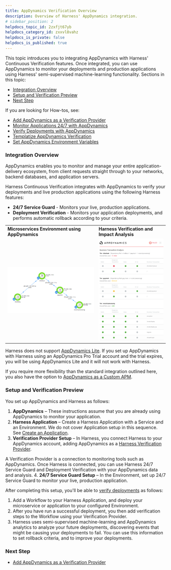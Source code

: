 ```yaml
---
title: AppDynamics Verification Overview
description: Overview of Harness' AppDynamics integration.
# sidebar_position: 2
helpdocs_topic_id: 2zxfjt67yb
helpdocs_category_id: zxxvl8vahz
helpdocs_is_private: false
helpdocs_is_published: true
---
```


This topic introduces you to integrating AppDynamics with Harness' Continuous Verification features. Once integrated, you can use AppDynamics to monitor your deployments and production applications using Harness' semi-supervised machine-learning functionality. Sections in this topic:

* [Integration Overview](#integration_overview)
* [Setup and Verification Preview](#setup_preview)
* [Next Step](#next_step)

If you are looking for How-tos, see:

* [Add AppDynamics as a Verification Provider](../../appdynamics-verification/1-app-dynamics-connection-setup.md)
* [Monitor Applications 24/7 with AppDynamics](../../appdynamics-verification/2-24-7-service-guard-for-app-dynamics.md)
* [Verify Deployments with AppDynamics](../../appdynamics-verification/3-verify-deployments-with-app-dynamics.md)
* [Templatize AppDynamics Verification](../../appdynamics-verification/templatize-app-dynamics-verification.md)
* [Set AppDynamics Environment Variables](../../appdynamics-verification/app-dynamics-environment-variables.md)


### Integration Overview

AppDynamics enables you to monitor and manage your entire application-delivery ecosystem, from client requests straight through to your networks, backend databases, and application servers.

Harness Continuous Verification integrates with AppDynamics to verify your deployments and live production applications using the following Harness features:

* **24/7 Service Guard** - Monitors your live, production applications.
* **Deployment Verification** - Monitors your application deployments, and performs automatic rollback according to your criteria.



|  |  |
| --- | --- |
| **Microservices Environment using AppDynamics** | **Harness Verification and Impact Analysis** |
| ![](./static/appd-microservices-environment.png) | ![](./static/appd-harness-verification-and-impact-analysis.png) |

Harness does not support [AppDynamics Lite](https://www.appdynamics.com/lite/). If you set up AppDynamics with Harness using an AppDynamics Pro Trial account and the trial expires, you will be using AppDynamics Lite and it will not work with Harness.  
  
If you require more flexibility than the standard integration outlined here, you also have the option to [AppDynamics as a Custom APM](../../custom-metrics-and-logs-verification/connect-to-app-dynamics-as-a-custom-apm.md).
### Setup and Verification Preview

You set up AppDynamics and Harness as follows:

1. **AppDynamics** – These instructions assume that you are already using AppDynamics to monitor your application.
2. **Harness Application** – Create a Harness Application with a Service and an Environment. We do not cover Application setup in this sequence. See [Create an Application](../../../model-cd-pipeline/applications/application-configuration.md).
3. **​Verification Provider Setup** – In Harness, you connect Harness to your AppDynamics account, adding AppDynamics as a [Harness Verification Provider](../../appdynamics-verification/1-app-dynamics-connection-setup.md).  
  
A Verification Provider is a connection to monitoring tools such as AppDynamics. Once Harness is connected, you can use Harness 24/7 Service Guard and Deployment Verification with your AppDynamics data and analysis.
4. **​24/7 Service Guard Setup** – In the Environment, set up 24/7 Service Guard to monitor your live, production application.

After completing this setup, you'll be able to [verify deployments](deployment-verification-results.md) as follows:

1. Add a Workflow to your Harness Application, and deploy your microservice or application to your configured Environment.
2. After you have run a successful deployment, you then add verification steps to the Workflow using your Verification Provider.
3. Harness uses semi-supervised machine-learning and AppDynamics analytics to analyze your future deployments, discovering events that might be causing your deployments to fail. You can use this information to set rollback criteria, and to improve your deployments.


### Next Step

* [Add AppDynamics as a Verification Provider](../../appdynamics-verification/1-app-dynamics-connection-setup.md)

